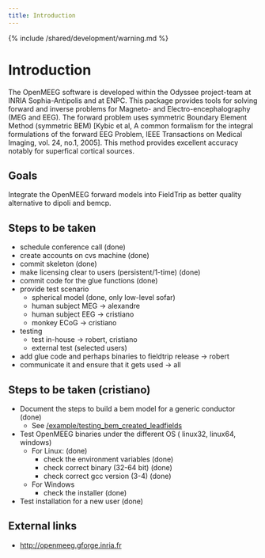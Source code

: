 ```yaml
---
title: Introduction
---
```


{% include /shared/development/warning.md %}

# Introduction

The OpenMEEG software is developed within the Odyssee project-team at INRIA Sophia-Antipolis and at ENPC.
This package provides tools for solving forward and inverse problems for Magneto- and Electro-encephalography (MEG and EEG). The forward problem uses symmetric Boundary Element Method (symmetric BEM) [Kybic et al,  A common formalism for the integral formulations of the forward EEG Problem, IEEE Transactions on Medical Imaging, vol. 24, no.1, 2005]. This method provides excellent accuracy notably for superfical cortical sources.

## Goals

Integrate the OpenMEEG forward models into FieldTrip as better quality alternative to dipoli and bemcp.

## Steps to be taken

*  schedule conference call (done)
*  create accounts on cvs machine (done)
*  commit skeleton (done)
*  make licensing clear to users (persistent/1-time) (done)
*  commit code for the glue functions (done)
*  provide test scenario
    * spherical model (done, only low-level sofar)
    * human subject MEG -> alexandre
    * human subject EEG -> cristiano
    * monkey ECoG -> cristiano
*  testing
    * test in-house -> robert, cristiano
    * external test (selected users)
*  add glue code and perhaps binaries to fieldtrip release -> robert
*  communicate it and ensure that it gets used -> all

## Steps to be taken (cristiano)

*  Document the steps to build a bem model for a generic conductor (done)
    * See [/example/testing_bem_created_leadfields](/example/testing_bem_created_leadfields)
*  Test OpenMEEG binaries under the different OS ( linux32, linux64, windows)
    * For Linux: (done)
      * check the environment variables (done)
      * check correct binary (32-64 bit) (done)
      * check correct gcc version (3-4) (done)
    * For Windows
      * check the installer (done)
*  Test installation for a new user (done)

## External links

*  http://openmeeg.gforge.inria.fr
